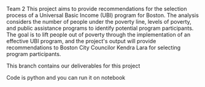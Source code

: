 Team 2
This project aims to provide recommendations for the selection process of a Universal Basic Income (UBI)  program for Boston. The analysis considers the number of people under the poverty line, levels of poverty, and public assistance programs to identify potential program participants. The goal is to lift people out of poverty through the implementation of an effective UBI program, and the project's output will provide recommendations to Boston City Councilor Kendra Lara for selecting program participants.


This branch contains our deliverables for this project

Code is python and you can run it on notebook

